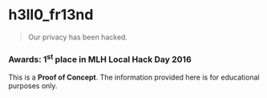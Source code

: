 # h3ll0_fr13nd
> Our privacy has been hacked.

### Awards: 1<sup>st</sup> place in MLH Local Hack Day 2016 
This is a **Proof of Concept**. The information provided here is for educational purposes only.
